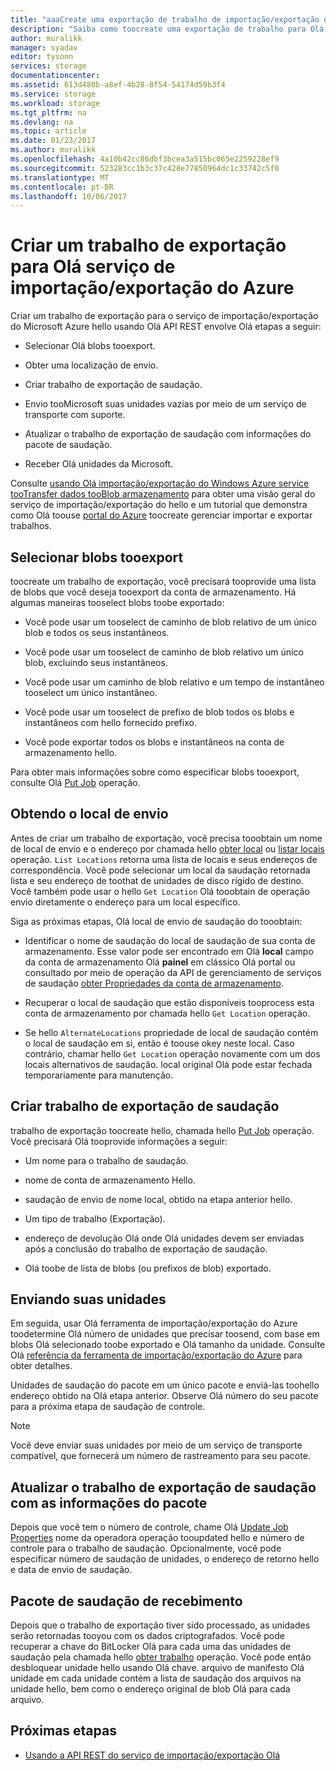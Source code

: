 ```yaml
---
title: "aaaCreate uma exportação de trabalho de importação/exportação do Azure | Microsoft Docs"
description: "Saiba como toocreate uma exportação de trabalho para Olá serviço de importação/exportação do Microsoft Azure."
author: muralikk
manager: syadav
editor: tysonn
services: storage
documentationcenter: 
ms.assetid: 613d480b-a8ef-4b28-8f54-54174d59b3f4
ms.service: storage
ms.workload: storage
ms.tgt_pltfrm: na
ms.devlang: na
ms.topic: article
ms.date: 01/23/2017
ms.author: muralikk
ms.openlocfilehash: 4a10b42cc86dbf3bcea3a515bc065e2259228ef9
ms.sourcegitcommit: 523283cc1b3c37c428e77850964dc1c33742c5f0
ms.translationtype: MT
ms.contentlocale: pt-BR
ms.lasthandoff: 10/06/2017
---
```

# <a name="creating-an-export-job-for-hello-azure-importexport-service"></a>Criar um trabalho de exportação para Olá serviço de importação/exportação do Azure
Criar um trabalho de exportação para o serviço de importação/exportação do Microsoft Azure hello usando Olá API REST envolve Olá etapas a seguir:

-   Selecionar Olá blobs tooexport.

-   Obter uma localização de envio.

-   Criar trabalho de exportação de saudação.

-   Envio tooMicrosoft suas unidades vazias por meio de um serviço de transporte com suporte.

-   Atualizar o trabalho de exportação de saudação com informações do pacote de saudação.

-   Receber Olá unidades da Microsoft.

 Consulte [usando Olá importação/exportação do Windows Azure service tooTransfer dados tooBlob armazenamento](storage-import-export-service.md) para obter uma visão geral do serviço de importação/exportação do hello e um tutorial que demonstra como Olá toouse [portal do Azure](https://portal.azure.com/) toocreate gerenciar importar e exportar trabalhos.

## <a name="selecting-blobs-tooexport"></a>Selecionar blobs tooexport
 toocreate um trabalho de exportação, você precisará tooprovide uma lista de blobs que você deseja tooexport da conta de armazenamento. Há algumas maneiras tooselect blobs toobe exportado:

-   Você pode usar um tooselect de caminho de blob relativo de um único blob e todos os seus instantâneos.

-   Você pode usar um tooselect de caminho de blob relativo um único blob, excluindo seus instantâneos.

-   Você pode usar um caminho de blob relativo e um tempo de instantâneo tooselect um único instantâneo.

-   Você pode usar um tooselect de prefixo de blob todos os blobs e instantâneos com hello fornecido prefixo.

-   Você pode exportar todos os blobs e instantâneos na conta de armazenamento hello.

 Para obter mais informações sobre como especificar blobs tooexport, consulte Olá [Put Job](/rest/api/storageimportexport/jobs#Jobs_CreateOrUpdate) operação.

## <a name="obtaining-your-shipping-location"></a>Obtendo o local de envio
Antes de criar um trabalho de exportação, você precisa tooobtain um nome de local de envio e o endereço por chamada hello [obter local](https://portal.azure.com) ou [listar locais](/rest/api/storageimportexport/listlocations) operação. `List Locations` retorna uma lista de locais e seus endereços de correspondência. Você pode selecionar um local da saudação retornada lista e seu endereço de toothat de unidades de disco rígido de destino. Você também pode usar o hello `Get Location` Olá tooobtain de operação envio diretamente o endereço para um local específico.

Siga as próximas etapas, Olá local de envio de saudação do tooobtain:

-   Identificar o nome de saudação do local de saudação de sua conta de armazenamento. Esse valor pode ser encontrado em Olá **local** campo da conta de armazenamento Olá **painel** em clássico Olá portal ou consultado por meio de operação da API de gerenciamento de serviços de saudação [obter Propriedades da conta de armazenamento](/rest/api/storagerp/storageaccounts#StorageAccounts_GetProperties).

-   Recuperar o local de saudação que estão disponíveis tooprocess esta conta de armazenamento por chamada hello `Get Location` operação.

-   Se hello `AlternateLocations` propriedade de local de saudação contém o local de saudação em si, então é toouse okey neste local. Caso contrário, chamar hello `Get Location` operação novamente com um dos locais alternativos de saudação. local original Olá pode estar fechada temporariamente para manutenção.

## <a name="creating-hello-export-job"></a>Criar trabalho de exportação de saudação
 trabalho de exportação toocreate hello, chamada hello [Put Job](/rest/api/storageimportexport/jobs#Jobs_CreateOrUpdate) operação. Você precisará Olá tooprovide informações a seguir:

-   Um nome para o trabalho de saudação.

-   nome de conta de armazenamento Hello.

-   saudação de envio de nome local, obtido na etapa anterior hello.

-   Um tipo de trabalho (Exportação).

-   endereço de devolução Olá onde Olá unidades devem ser enviadas após a conclusão do trabalho de exportação de saudação.

-   Olá toobe de lista de blobs (ou prefixos de blob) exportado.

## <a name="shipping-your-drives"></a>Enviando suas unidades
 Em seguida, usar Olá ferramenta de importação/exportação do Azure toodetermine Olá número de unidades que precisar toosend, com base em blobs Olá selecionado toobe exportado e Olá tamanho da unidade. Consulte Olá [referência da ferramenta de importação/exportação do Azure](storage-import-export-tool-how-to-v1.md) para obter detalhes.

 Unidades de saudação do pacote em um único pacote e enviá-las toohello endereço obtido na Olá etapa anterior. Observe Olá número do seu pacote para a próxima etapa de saudação de controle.

> [!NOTE]
>  Você deve enviar suas unidades por meio de um serviço de transporte compatível, que fornecerá um número de rastreamento para seu pacote.

## <a name="updating-hello-export-job-with-your-package-information"></a>Atualizar o trabalho de exportação de saudação com as informações do pacote
 Depois que você tem o número de controle, chame Olá [Update Job Properties](/rest/api/storageimportexport/jobs#Jobs_Update) nome da operadora operação tooupdated hello e número de controle para o trabalho de saudação. Opcionalmente, você pode especificar número de saudação de unidades, o endereço de retorno hello e data de envio de saudação.

## <a name="receiving-hello-package"></a>Pacote de saudação de recebimento
 Depois que o trabalho de exportação tiver sido processado, as unidades serão retornadas tooyou com os dados criptografados. Você pode recuperar a chave do BitLocker Olá para cada uma das unidades de saudação pela chamada hello [obter trabalho](/rest/api/storageimportexport/jobs#Jobs_Get) operação. Você pode então desbloquear unidade hello usando Olá chave. arquivo de manifesto Olá unidade em cada unidade contém a lista de saudação dos arquivos na unidade hello, bem como o endereço original de blob Olá para cada arquivo.

## <a name="next-steps"></a>Próximas etapas

* [Usando a API REST do serviço de importação/exportação Olá](storage-import-export-using-the-rest-api.md)
